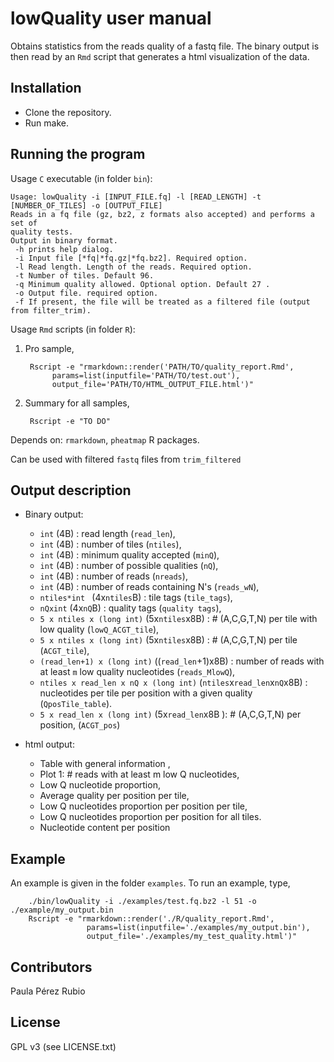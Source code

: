 # lowQuality user manual

Obtains statistics from the reads quality of a fastq file. 
The binary output is then read by an `Rmd` script that generates a 
html visualization of the data. 

## Installation

 - Clone the repository.
 - Run make.
 

## Running the program

Usage `C` executable (in folder `bin`): 

```
Usage: lowQuality -i [INPUT_FILE.fq] -l [READ_LENGTH] -t [NUMBER_OF_TILES] -o [OUTPUT_FILE] 
Reads in a fq file (gz, bz2, z formats also accepted) and performs a set of 
quality tests. 
Output in binary format.
 -h prints help dialog.
 -i Input file [*fq|*fq.gz|*fq.bz2]. Required option.
 -l Read length. Length of the reads. Required option.
 -t Number of tiles. Default 96. 
 -q Minimum quality allowed. Optional option. Default 27 .
 -o Output file. required option.
 -f If present, the file will be treated as a filtered file (output from filter_trim).
```

Usage `Rmd` scripts (in folder `R`): 

1. Pro sample,
    ``` 
     Rscript -e "rmarkdown::render('PATH/TO/quality_report.Rmd',
          params=list(inputfile='PATH/TO/test.out'),
          output_file='PATH/TO/HTML_OUTPUT_FILE.html')"
    ```

2. Summary for all samples,
    ```
     Rscript -e "TO DO"
    ```

Depends on: `rmarkdown`, `pheatmap` R packages.

Can be used with filtered `fastq` files from `trim_filtered`

## Output description

- Binary output: 
   * `int` (4B) : read length (`read_len`), 
   * `int` (4B) : number of tiles (`ntiles`),
   * `int` (4B) : minimum quality accepted (`minQ`),   
   * `int` (4B) : number of possible qualities (`nQ`), 
   * `int` (4B) : number of reads (`nreads`),
   * `int` (4B) : number of reads containing N's (`reads_wN`),
   * `ntiles*int ` (4x`ntiles`B) : tile tags (`tile_tags`),
   * `nQxint` (4x`nQ`B) : quality tags (`quality tags`),
   * `5 x ntiles x (long int)` (5x`ntiles`x8B) :  # (A,C,G,T,N) per tile with low quality  (`lowQ_ACGT_tile`),
   * `5 x ntiles x (long int)` (5x`ntiles`x8B) : # (A,C,G,T,N) per tile (`ACGT_tile`),
   * `(read_len+1) x (long int)` ((`read_len`+1)x8B) : number of reads with at least `m` low quality nucleotides    (`reads_MlowQ`),
   * `ntiles x read_len x nQ x (long int)` (`ntiles`x`read_len`x`nQ`x8B) : nucleotides  per tile per position with a given quality (`QposTile_table`).
   * `5 x read_len x (long int)` (5x`read_len`x8B ): # (A,C,G,T,N) per position, (`ACGT_pos`)

- html output:
   * Table with general information ,
   * Plot 1: # reads with at least m low Q nucleotides,
   * Low Q nucleotide proportion,
   * Average quality per position per tile,
   * Low Q nucleotides proportion per position per tile,
   * Low Q nucleotides proportion per position for all tiles.
   * Nucleotide content per position

## Example 
  
   An example is given in the folder `examples`. To run an example, type, 

``` 
    ./bin/lowQuality -i ./examples/test.fq.bz2 -l 51 -o ./example/my_output.bin
    Rscript -e "rmarkdown::render('./R/quality_report.Rmd',
                 params=list(inputfile='./examples/my_output.bin'),
                 output_file='./examples/my_test_quality.html')"
```

## Contributors

Paula Pérez Rubio 

## License

GPL v3 (see LICENSE.txt)
